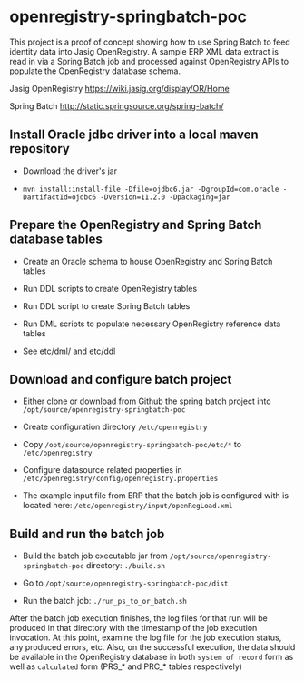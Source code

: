 openregistry-springbatch-poc
=======================

This project is a proof of concept showing how to use Spring Batch to feed identity data into Jasig OpenRegistry.
A sample ERP XML data extract is read in via a Spring Batch job and processed against OpenRegistry APIs to
populate the OpenRegistry database schema.

Jasig OpenRegistry
https://wiki.jasig.org/display/OR/Home

Spring Batch
http://static.springsource.org/spring-batch/

## Install Oracle jdbc driver into a local maven repository

* Download the driver's jar

* `mvn install:install-file -Dfile=ojdbc6.jar -DgroupId=com.oracle -DartifactId=ojdbc6 -Dversion=11.2.0 -Dpackaging=jar`

## Prepare the OpenRegistry and Spring Batch database tables

* Create an Oracle schema to house OpenRegistry and Spring Batch tables

* Run DDL scripts to create OpenRegistry tables

* Run DDL script to create Spring Batch tables

* Run DML scripts to populate necessary OpenRegistry reference data tables

* See etc/dml/ and etc/ddl

## Download and configure batch project

* Either clone or download from Github the spring batch project into `/opt/source/openregistry-springbatch-poc`

* Create configuration directory `/etc/openregistry`

* Copy `/opt/source/openregistry-springbatch-poc/etc/*` to `/etc/openregistry`

* Configure datasource related properties in `/etc/openregistry/config/openregistry.properties`

* The example input file from ERP that the batch job is configured with is located here:
   `/etc/openregistry/input/openRegLoad.xml`

## Build and run the batch job

* Build the batch job executable jar from `/opt/source/openregistry-springbatch-poc` directory: `./build.sh`

* Go to `/opt/source/openregistry-springbatch-poc/dist`

* Run the batch job: `./run_ps_to_or_batch.sh`

After the batch job execution finishes, the log files for that run will be produced in that directory with the
timestamp of the job execution invocation. At this point, examine the log file for the job execution status, any
produced errors, etc. Also, on the successful execution, the data should be available in the OpenRegistry database
in both `system of record` form as well as `calculated` form (PRS_* and PRC_* tables respectively)

